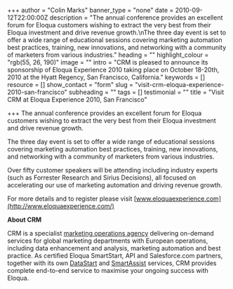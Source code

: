 +++
author = "Colin Marks"
banner_type = "none"
date = 2010-09-12T22:00:00Z
description = "The annual conference provides an excellent forum for Eloqua customers wishing to extract the very best from their Eloqua investment and drive revenue growth.\nThe three day event is set to offer a wide range of educational sessions covering marketing automation best practices, training, new innovations, and networking with a community of marketers from various industries."
heading = ""
highlight_colour = "rgb(55, 26, 190)"
image = ""
intro = "CRM is pleased to announce its sponsorship of Eloqua Experience 2010 taking place on October 18-20th, 2010 at the Hyatt Regency, San Francisco, California."
keywords = []
resource = []
show_contact = "form"
slug = "visit-crm-eloqua-experience-2010-san-francisco"
subheading = ""
tags = []
testimonial = ""
title = "Visit CRM at Eloqua Experience 2010, San Francisco"

+++
The annual conference provides an excellent forum for Eloqua customers wishing to extract the very best from their Eloqua investment and drive revenue growth.

The three day event is set to offer a wide range of educational sessions covering marketing automation best practices, training, new innovations, and networking with a community of marketers from various industries.

Over fifty customer speakers will be attending including industry experts (such as Forrester Research and Sirius Decisions), all focused on accelerating our use of marketing automation and driving revenue growth.

For more details and to register please visit [www.eloquaexperience.com](http://www.eloquaexperience.com/)



**About CRM**

CRM is a specialist [marketing operations agency](http://www.crmtechnologies.com/eloqua) delivering on-demand services for global marketing departments with European operations, including data enhancement and analysis, marketing automation and best practice. As certified Eloqua SmartStart, API and Salesforce.com partners, together with its own [DataStart](http://www.crmtechnologies.com/eloqua) and [SmartAssist](http://www.crmtechnologies.com/eloqua) services, CRM provides complete end-to-end service to maximise your ongoing success with Eloqua.